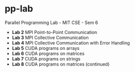 # pp-lab
Parallel Programming Lab - MIT CSE - Sem 6 

- **Lab 2** MPI Point-to-Point Communication
- **Lab 3** MPI Collective Communication
- **Lab 4** MPI Collective Communication with Error Handling
- **Lab 5** CUDA programs on arrays
- **Lab 6** CUDA programs on matrices
- **Lab 7** CUDA programs on strings
- **Lab 8** CUDA programs on matrices (continued)
